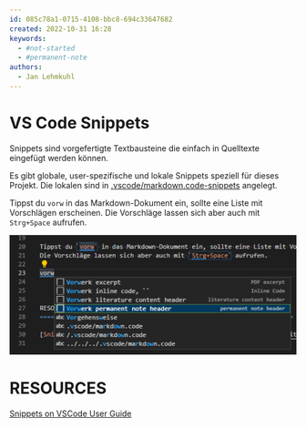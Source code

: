 ```yaml
---
id: 085c78a1-0715-4108-bbc8-694c33647682
created: 2022-10-31 16:28
keywords: 
  - #not-started
  - #permanent-note
authors:
  - Jan Lehmkuhl
---
```



VS Code Snippets
======================================================================

Snippets sind vorgefertigte Textbausteine die einfach in Quelltexte eingefügt werden können.  

Es gibt globale, user-spezifische und lokale Snippets speziell für dieses Projekt. 
Die lokalen sind in [.vscode/markdown.code-snippets](/.vscode/markdown.code-snippets) angelegt.  

Tippst du `vorw` in das Markdown-Dokument ein, sollte eine Liste mit Vorschlägen erscheinen. 
Die Vorschläge lassen sich aber auch mit `Strg+Space` aufrufen. 

![](images/intellisense.png)  



RESOURCES
======================================================================

[Snippets on VSCode User Guide](https://code.visualstudio.com/docs/editor/userdefinedsnippets)  
